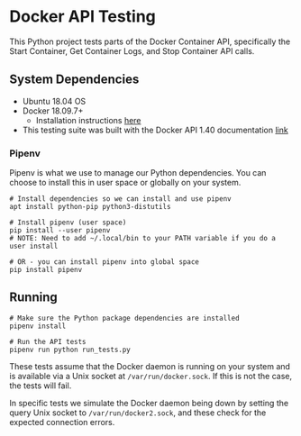 # Docker API Testing
This Python project tests parts of the Docker Container API, specifically the Start Container, Get Container Logs, and Stop Container API calls.

## System Dependencies
* Ubuntu 18.04 OS
* Docker 18.09.7+
    * Installation instructions [here](https://www.digitalocean.com/community/tutorials/how-to-install-and-use-docker-on-ubuntu-18-04)
* This testing suite was built with the Docker API 1.40 documentation [link](https://docs.docker.com/engine/api/v1.40/)

### Pipenv
Pipenv is what we use to manage our Python dependencies. You can choose to install this in user space or globally on your system.
```
# Install dependencies so we can install and use pipenv
apt install python-pip python3-distutils

# Install pipenv (user space)
pip install --user pipenv
# NOTE: Need to add ~/.local/bin to your PATH variable if you do a user install

# OR - you can install pipenv into global space
pip install pipenv
```

## Running
```
# Make sure the Python package dependencies are installed
pipenv install

# Run the API tests
pipenv run python run_tests.py
```

These tests assume that the Docker daemon is running on your system and is available via a Unix socket at `/var/run/docker.sock`. If this is not the case, the tests will fail.

In specific tests we simulate the Docker daemon being down by setting the query Unix socket to `/var/run/docker2.sock`, and these check for the expected connection errors.

